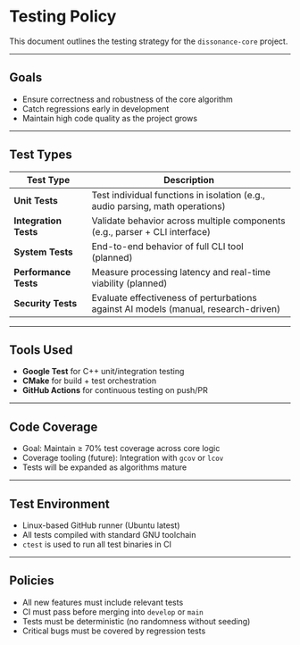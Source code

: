 # Testing Policy

This document outlines the testing strategy for the `dissonance-core` project.

---

## Goals

- Ensure correctness and robustness of the core algorithm
- Catch regressions early in development
- Maintain high code quality as the project grows

---

## Test Types

| Test Type           | Description |
|---------------------|-------------|
| **Unit Tests**      | Test individual functions in isolation (e.g., audio parsing, math operations) |
| **Integration Tests** | Validate behavior across multiple components (e.g., parser + CLI interface) |
| **System Tests**    | End-to-end behavior of full CLI tool (planned) |
| **Performance Tests** | Measure processing latency and real-time viability (planned) |
| **Security Tests**  | Evaluate effectiveness of perturbations against AI models (manual, research-driven) |

---

## Tools Used

- **Google Test** for C++ unit/integration testing
- **CMake** for build + test orchestration
- **GitHub Actions** for continuous testing on push/PR

---

## Code Coverage

- Goal: Maintain ≥ 70% test coverage across core logic
- Coverage tooling (future): Integration with `gcov` or `lcov`
- Tests will be expanded as algorithms mature

---

## Test Environment

- Linux-based GitHub runner (Ubuntu latest)
- All tests compiled with standard GNU toolchain
- `ctest` is used to run all test binaries in CI

---

## Policies

- All new features must include relevant tests
- CI must pass before merging into `develop` or `main`
- Tests must be deterministic (no randomness without seeding)
- Critical bugs must be covered by regression tests
